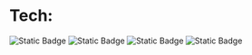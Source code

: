 # Tech: <br>
![Static Badge](https://img.shields.io/badge/Python-FFD43B?style=for-the-badge&logo=python&logoColor=blue) 
![Static Badge](https://img.shields.io/badge/Pandas-2C2D72?style=for-the-badge&logo=pandas&logoColor=white) 
![Static Badge](https://img.shields.io/badge/Numpy-777BB4?style=for-the-badge&logo=numpy&logoColor=white)
![Static Badge](https://img.shields.io/badge/PyGame-38e021?style=for-the-badge&{}y&logoColor=white)



